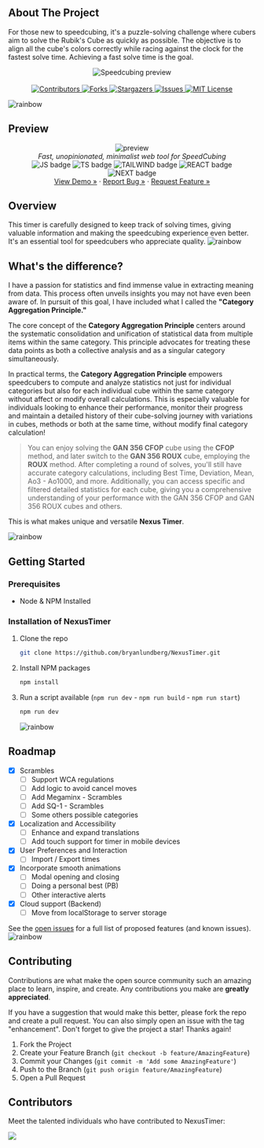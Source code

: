## About The Project

For those new to speedcubing, it's a puzzle-solving challenge where cubers aim to solve the Rubik's Cube as quickly as possible. The objective is to align all the cube's colors correctly while racing against the clock for the fastest solve time. Achieving a fast solve time is the goal.

<div align="center">
  <img src="https://raw.githubusercontent.com/bryanlundberg/NexusTimer/main/.github/images/wr.gif" alt="Speedcubing preview">
</div>
<br>
<div align="center">
  <a href="https://github.com/bryanlundberg/NexusTimer/graphs/contributors">
    <img src="https://img.shields.io/github/contributors/bryanlundberg/NexusTimer.svg?style=for-the-badge" alt="Contributors">
  </a>
  <a href="https://github.com/bryanlundberg/NexusTimer/network/members">
    <img src="https://img.shields.io/github/forks/bryanlundberg/NexusTimer.svg?style=for-the-badge" alt="Forks">
  </a>
  <a href="https://github.com/bryanlundberg/NexusTimer/stargazers">
    <img src="https://img.shields.io/github/stars/bryanlundberg/NexusTimer?style=for-the-badge" alt="Stargazers">
  </a>
  <a href="https://github.com/bryanlundberg/NexusTimer/issues">
    <img src="https://img.shields.io/github/issues/bryanlundberg/NexusTimer.svg?style=for-the-badge" alt="Issues">
  </a>
  <a href="https://github.com/bryanlundberg/NexusTimer/blob/main/LICENSE">
    <img src="https://img.shields.io/github/license/bryanlundberg/NexusTimer.svg?style=for-the-badge" alt="MIT License">
  </a>
</div>

![rainbow](https://raw.githubusercontent.com/bryanlundberg/NexusTimer/main/.github/images/rainbow.png)

## Preview

<div align="center"> 
<img src="https://raw.githubusercontent.com/bryanlundberg/NexusTimer/main/.github/images/preview.gif" alt="preview" />
<div>
    <i align="center">Fast, unopinionated, minimalist web tool for SpeedCubing</i>
    </div>
    <div align="center"> 
<img src="https://img.shields.io/badge/JavaScript-F7DF1E?style=for-the-badge&logo=JavaScript&logoColor=white" alt="JS badge" />
<img src="https://img.shields.io/badge/TypeScript-007ACC?style=for-the-badge&logo=typescript&logoColor=white" alt="TS badge" />
<img src="https://img.shields.io/badge/Tailwind_CSS-38B2AC?style=for-the-badge&logo=tailwind-css&logoColor=white" alt="TAILWIND badge" />
<img src="https://img.shields.io/badge/React-20232A?style=for-the-badge&logo=react&logoColor=61DAFB" alt="REACT badge" />
<img src="https://img.shields.io/badge/Next.js-000?logo=nextdotjs&logoColor=fff&style=for-the-badge" alt="NEXT badge" />
</div>
<div align="center">
</a>
    <a href="https://nexustimer-workspace23.koyeb.app/">View Demo »</a>
    ·
    <a href="https://github.com/bryanlundberg/NexusTimer/issues">Report Bug »</a>
    ·
    <a href="https://github.com/bryanlundberg/NexusTimer/issues">Request Feature »</a>
  </p>
</div>
</div>

## Overview

This timer is carefully designed to keep track of solving times, giving valuable information and making the speedcubing experience even better. It's an essential tool for speedcubers who appreciate quality.
![rainbow](https://raw.githubusercontent.com/bryanlundberg/NexusTimer/main/.github/images/rainbow.png)

## What's the difference?

I have a passion for statistics and find immense value in extracting meaning from data. This process often unveils insights you may not have even been aware of. In pursuit of this goal, I have included what I called the **"Category Aggregation Principle."**

The core concept of the **Category Aggregation Principle** centers around the systematic consolidation and unification of statistical data from multiple items within the same category. This principle advocates for treating these data points as both a collective analysis and as a singular category simultaneously.

In practical terms, the **Category Aggregation Principle** empowers speedcubers to compute and analyze statistics not just for individual categories but also for each individual cube within the same category without affect or modify overall calculations. This is especially valuable for individuals looking to enhance their performance, monitor their progress and maintain a detailed history of their cube-solving journey with variations in cubes, methods or both at the same time, without modify final category calculation!

> You can enjoy solving the **GAN 356 CFOP** cube using the **CFOP** method, and later switch to the **GAN 356 ROUX** cube, employing the **ROUX** method. After completing a round of solves, you'll still have accurate category calculations, including Best Time, Deviation, Mean, Ao3 - Ao1000, and more. Additionally, you can access specific and filtered detailed statistics for each cube, giving you a comprehensive understanding of your performance with the GAN 356 CFOP and GAN 356 ROUX cubes and others.

This is what makes unique and versatile **Nexus Timer**.

![rainbow](https://raw.githubusercontent.com/bryanlundberg/NexusTimer/main/.github/images/rainbow.png)

## Getting Started

### Prerequisites

- Node & NPM Installed

### Installation of NexusTimer

1. Clone the repo
   ```sh
   git clone https://github.com/bryanlundberg/NexusTimer.git
   ```
2. Install NPM packages
   ```sh
   npm install
   ```
3. Run a script available (`npm run dev` - `npm run build` - `npm run start`)
   ```sh
   npm run dev
   ```
   ![rainbow](https://raw.githubusercontent.com/bryanlundberg/NexusTimer/main/.github/images/rainbow.png)

## Roadmap

- [x] Scrambles
  - [ ] Support WCA regulations
  - [ ] Add logic to avoid cancel moves
  - [ ] Add Megaminx - Scrambles
  - [ ] Add SQ-1 - Scrambles
  - [ ] Some others possible categories
- [x] Localization and Accessibility
  - [ ] Enhance and expand translations
  - [ ] Add touch support for timer in mobile devices
- [x] User Preferences and Interaction
  - [ ] Import / Export times
- [x] Incorporate smooth animations
  - [ ] Modal opening and closing
  - [ ] Doing a personal best (PB)
  - [ ] Other interactive alerts
- [x] Cloud support (Backend)
  - [ ] Move from localStorage to server storage

See the [open issues](https://github.com/bryanlundberg/NexusTimer/issues) for a full list of proposed features (and known issues).
![rainbow](https://raw.githubusercontent.com/bryanlundberg/NexusTimer/main/.github/images/rainbow.png)

## Contributing

Contributions are what make the open source community such an amazing place to learn, inspire, and create. Any contributions you make are **greatly appreciated**.

If you have a suggestion that would make this better, please fork the repo and create a pull request. You can also simply open an issue with the tag "enhancement".
Don't forget to give the project a star! Thanks again!

1. Fork the Project
2. Create your Feature Branch (`git checkout -b feature/AmazingFeature`)
3. Commit your Changes (`git commit -m 'Add some AmazingFeature'`)
4. Push to the Branch (`git push origin feature/AmazingFeature`)
5. Open a Pull Request

## Contributors

Meet the talented individuals who have contributed to NexusTimer:

<a href="https://github.com/bryanlundberg/NexusTimer/graphs/contributors">
 <img src="https://contrib.rocks/image?repo=bryanlundberg/NexusTimer" />
</a>

